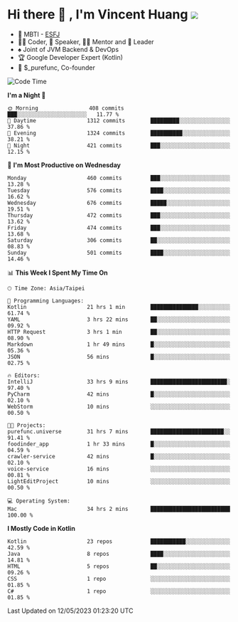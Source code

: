 # Hi there 👋 , I'm Vincent Huang ![](https://komarev.com/ghpvc/?username=Jian-Min-Huang)
- 👀 MBTI - [ESFJ](https://www.16personalities.com/esfj-personality)
- 👨‍💻 Coder, 🎤 Speaker, 👨‍🏫 Mentor and 🚀 Leader
- ♠️ Joint of JVM Backend & DevOps
- 🏆 Google Developer Expert (Kotlin)
- 💼 $_purefunc, Co-founder

<!--START_SECTION:waka-->
![Code Time](http://img.shields.io/badge/Code%20Time-2%2C006%20hrs%2038%20mins-blue)

**I'm a Night 🦉** 

```text
🌞 Morning                408 commits         ███░░░░░░░░░░░░░░░░░░░░░░   11.77 % 
🌆 Daytime                1312 commits        █████████░░░░░░░░░░░░░░░░   37.86 % 
🌃 Evening                1324 commits        ██████████░░░░░░░░░░░░░░░   38.21 % 
🌙 Night                  421 commits         ███░░░░░░░░░░░░░░░░░░░░░░   12.15 % 
```
📅 **I'm Most Productive on Wednesday** 

```text
Monday                   460 commits         ███░░░░░░░░░░░░░░░░░░░░░░   13.28 % 
Tuesday                  576 commits         ████░░░░░░░░░░░░░░░░░░░░░   16.62 % 
Wednesday                676 commits         █████░░░░░░░░░░░░░░░░░░░░   19.51 % 
Thursday                 472 commits         ███░░░░░░░░░░░░░░░░░░░░░░   13.62 % 
Friday                   474 commits         ███░░░░░░░░░░░░░░░░░░░░░░   13.68 % 
Saturday                 306 commits         ██░░░░░░░░░░░░░░░░░░░░░░░   08.83 % 
Sunday                   501 commits         ████░░░░░░░░░░░░░░░░░░░░░   14.46 % 
```


📊 **This Week I Spent My Time On** 

```text
🕑︎ Time Zone: Asia/Taipei

💬 Programming Languages: 
Kotlin                   21 hrs 1 min        ███████████████░░░░░░░░░░   61.74 % 
YAML                     3 hrs 22 mins       ██░░░░░░░░░░░░░░░░░░░░░░░   09.92 % 
HTTP Request             3 hrs 1 min         ██░░░░░░░░░░░░░░░░░░░░░░░   08.90 % 
Markdown                 1 hr 49 mins        █░░░░░░░░░░░░░░░░░░░░░░░░   05.36 % 
JSON                     56 mins             █░░░░░░░░░░░░░░░░░░░░░░░░   02.75 % 

🔥 Editors: 
IntelliJ                 33 hrs 9 mins       ████████████████████████░   97.40 % 
PyCharm                  42 mins             █░░░░░░░░░░░░░░░░░░░░░░░░   02.10 % 
WebStorm                 10 mins             ░░░░░░░░░░░░░░░░░░░░░░░░░   00.50 % 

🐱‍💻 Projects: 
purefunc.universe        31 hrs 7 mins       ███████████████████████░░   91.41 % 
foodinder_app            1 hr 33 mins        █░░░░░░░░░░░░░░░░░░░░░░░░   04.59 % 
crawler-service          42 mins             █░░░░░░░░░░░░░░░░░░░░░░░░   02.10 % 
voice-service            16 mins             ░░░░░░░░░░░░░░░░░░░░░░░░░   00.81 % 
LightEditProject         10 mins             ░░░░░░░░░░░░░░░░░░░░░░░░░   00.50 % 

💻 Operating System: 
Mac                      34 hrs 2 mins       █████████████████████████   100.00 % 
```

**I Mostly Code in Kotlin** 

```text
Kotlin                   23 repos            ███████████░░░░░░░░░░░░░░   42.59 % 
Java                     8 repos             ████░░░░░░░░░░░░░░░░░░░░░   14.81 % 
HTML                     5 repos             ██░░░░░░░░░░░░░░░░░░░░░░░   09.26 % 
CSS                      1 repo              ░░░░░░░░░░░░░░░░░░░░░░░░░   01.85 % 
C#                       1 repo              ░░░░░░░░░░░░░░░░░░░░░░░░░   01.85 % 
```




 Last Updated on 12/05/2023 01:23:20 UTC
<!--END_SECTION:waka-->

